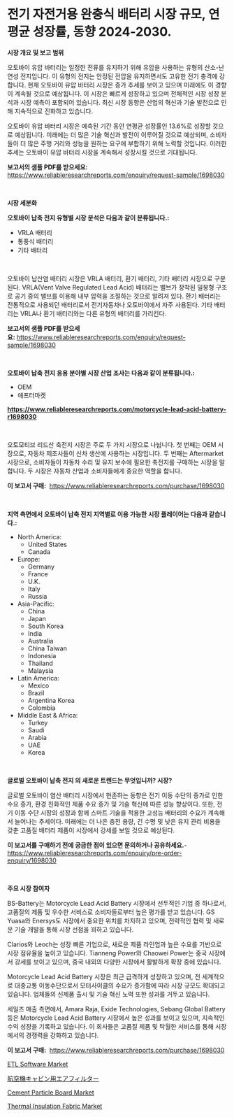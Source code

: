 <p><h1>전기 자전거용 완충식 배터리 시장 규모, 연평균 성장률, 동향 2024-2030.</h1></p><p><strong>시장 개요 및 보고 범위</strong></p>
<p><p>오토바이 유압 바터리는 일정한 전류를 유지하기 위해 유압을 사용하는 유형의 산소-난연성 전지입니다. 이 유형의 전지는 안정된 전압을 유지하면서도 고유한 전기 충격에 강합니다. 현재 오토바이 유압 바터리 시장은 증가 추세를 보이고 있으며 미래에도 이 경향이 계속될 것으로 예상됩니다. 이 시장은 빠르게 성장하고 있으며 전체적인 시장 성장 분석과 시장 예측이 포함되어 있습니다. 최신 시장 동향은 산업의 혁신과 기술 발전으로 인해 지속적으로 진화하고 있습니다.</p><p>오토바이 유압 바터리 시장은 예측된 기간 동안 연평균 성장률인 13.6%로 성장할 것으로 예상됩니다. 미래에는 더 많은 기술 혁신과 발전이 이루어질 것으로 예상되며, 소비자들이 더 많은 주행 거리와 성능을 원하는 요구에 부합하기 위해 노력할 것입니다. 이러한 추세는 오토바이 유압 바터리 시장을 계속해서 성장시킬 것으로 기대됩니다.</p></p>
<p><strong>보고서의 샘플 PDF를 받으세요:</strong> <a href="https://www.reliableresearchreports.com/enquiry/request-sample/1698030">https://www.reliableresearchreports.com/enquiry/request-sample/1698030</a></p>
<p>&nbsp;</p>
<p><strong>시장 세분화</strong></p>
<p><strong>오토바이 납축 전지 유형별 시장 분석은 다음과 같이 분류됩니다.:</strong></p>
<p><ul><li>VRLA 배터리</li><li>통풍식 배터리</li><li>기타 배터리</li></ul></p>
<p>&nbsp;</p>
<p><p>오토바이 납산염 배터리 시장은 VRLA 배터리, 환기 배터리, 기타 배터리 시장으로 구분된다. VRLA(Vent Valve Regulated Lead Acid) 배터리는 밸브가 장착된 밀봉형 구조로 공기 중의 밸브를 이용해 내부 압력을 조절하는 것으로 알려져 있다. 환기 배터리는 전통적으로 사용되던 배터리로서 전기자동차나 오토바이에서 자주 사용된다. 기타 배터리는 VRLA나 환기 배터리와는 다른 유형의 배터리를 가리킨다.</p></p>
<p><strong>보고서의 샘플 PDF를 받으세요:</strong>&nbsp;<a href="https://www.reliableresearchreports.com/enquiry/request-sample/1698030">https://www.reliableresearchreports.com/enquiry/request-sample/1698030</a></p>
<p>&nbsp;</p>
<p><strong> 오토바이 납축 전지 응용 분야별 시장 산업 조사는 다음과 같이 분류됩니다.:</strong></p>
<p><ul><li>OEM</li><li>애프터마켓</li></ul></p>
<p><strong><a href="https://www.reliableresearchreports.com/motorcycle-lead-acid-battery-r1698030">https://www.reliableresearchreports.com/motorcycle-lead-acid-battery-r1698030</a></strong></p>
<p>&nbsp;</p>
<p><p>오토모티브 리드산 축전지 시장은 주로 두 가지 시장으로 나뉩니다. 첫 번째는 OEM 시장으로, 자동차 제조사들이 신차 생산에 사용하는 시장입니다. 두 번째는 Aftermarket 시장으로, 소비자들이 자동차 수리 및 유지 보수에 필요한 축전지를 구매하는 시장을 말합니다. 두 시장은 자동차 산업과 소비자들에게 중요한 역할을 합니다.</p></p>
<p><strong>이 보고서 구매:</strong>&nbsp; <a href="https://www.reliableresearchreports.com/purchase/1698030">https://www.reliableresearchreports.com/purchase/1698030</a></p>
<p>&nbsp;</p>
<p><strong>지역 측면에서 오토바이 납축 전지 지역별로 이용 가능한 시장 플레이어는 다음과 같습니다.:</strong></p>
<p><ul>
    <li>
        North America:
        <ul>
            <li>United States</li>
            <li>Canada</li>
        </ul>
    </li>
    <li>
        Europe:
        <ul>
            <li>Germany</li>
            <li>France</li>
            <li>U.K.</li>
            <li>Italy</li>
            <li>Russia</li>
        </ul>
    </li>
    <li>
        Asia-Pacific:
        <ul>
            <li>China</li>
            <li>Japan</li>
            <li>South Korea</li>
            <li>India</li>
            <li>Australia</li>
            <li>China Taiwan</li>
            <li>Indonesia</li>
            <li>Thailand</li>
            <li>Malaysia</li>
        </ul>
    </li>
    <li>
        Latin America:
        <ul>
            <li>Mexico</li>
            <li>Brazil</li>
            <li>Argentina Korea</li>
            <li>Colombia</li>
        </ul>
    </li>
    <li>
        Middle East & Africa:
        <ul>
            <li>Turkey</li>
            <li>Saudi</li>
            <li>Arabia</li>
            <li>UAE</li>
            <li>Korea</li>
        </ul>
    </li>
    </ul></p>
<p>&nbsp;</p>
<p><strong>글로벌 오토바이 납축 전지 의 새로운 트렌드는 무엇입니까? 시장?</strong></p>
<p><p>글로벌 오토바이 염산 배터리 시장에서 현존하는 동향은 전기 이동 수단의 증가로 인한 수요 증가, 환경 친화적인 제품 수요 증가 및 기술 혁신에 따른 성능 향상이다. 또한, 전기 이동 수단 시장의 성장과 함께 스마트 기술을 적용한 고성능 배터리의 수요가 계속해서 늘어나는 추세이다. 미래에는 더 나은 충전 용량, 긴 수명 및 낮은 유지 관리 비용을 갖춘 고품질 배터리 제품이 시장에서 강세를 보일 것으로 예상된다.</p></p>
<p><strong>이 보고서를 구매하기 전에 궁금한 점이 있으면 문의하거나 공유하세요.</strong>- <a href="https://www.reliableresearchreports.com/enquiry/pre-order-enquiry/1698030">https://www.reliableresearchreports.com/enquiry/pre-order-enquiry/1698030</a></p>
<p>&nbsp;</p>
<p><strong>주요 시장 참여자</strong></p>
<p><p>BS-Battery는 Motorcycle Lead Acid Battery 시장에서 선두적인 기업 중 하나로서, 고품질의 제품 및 우수한 서비스로 소비자들로부터 높은 평가를 받고 있습니다. GS Yuasa와 Enersys도 시장에서 중요한 위치를 차지하고 있으며, 전략적인 협력 및 새로운 기술 개발을 통해 시장 선점을 꾀하고 있습니다.</p><p>Clarios와 Leoch는 성장 빠른 기업으로, 새로운 제품 라인업과 높은 수요를 기반으로 시장 점유율을 높이고 있습니다. Tianneng Power와 Chaowei Power는 중국 시장에서 강세를 보이고 있으며, 중국 내외의 다양한 시장에서 활발하게 확장 중에 있습니다.</p><p>Motorcycle Lead Acid Battery 시장은 최근 급격하게 성장하고 있으며, 전 세계적으로 대중교통 이동수단으로서 모터사이클의 수요가 증가함에 따라 시장 규모도 확대되고 있습니다. 업체들의 신제품 출시 및 기술 혁신 노력 또한 성과를 거두고 있습니다.</p><p>세일즈 매출 측면에서, Amara Raja, Exide Technologies, Sebang Global Battery 등은 Motorcycle Lead Acid Battery 시장에서 높은 성과를 보이고 있으며, 지속적인 수익 성장을 기록하고 있습니다. 이 회사들은 고품질 제품 및 탁월한 서비스를 통해 시장에서의 경쟁력을 강화하고 있습니다.</p></p>
<p><strong>이 보고서 구매:</strong>&nbsp;&nbsp;<a href="https://www.reliableresearchreports.com/purchase/1698030">https://www.reliableresearchreports.com/purchase/1698030</a></p>
<p><p><a href="https://github.com/dimitrishawkinswaynenp91rgz/Market-Research-Report-List-2/blob/main/etl-software-market.md">ETL Software Market</a></p><p><a href="https://github.com/one-cool-chick/Market-Research-Report-List-1/blob/main/593787125762.md">航空機キャビン用エアフィルター</a></p><p><a href="https://www.linkedin.com/pulse/cement-particle-board-market-centers-aspects-growth-share-nrnne?trackingId=SuhfWxCGIpnMoeGg9Nue2w%3D%3D">Cement Particle Board Market</a></p><p><a href="https://www.linkedin.com/pulse/thermal-insulation-fabric-market-size-global-industry-overview-b3ece?trackingId=AaU%2F0BHHfTrMi3WlXZ%2B%2FMA%3D%3D">Thermal Insulation Fabric Market</a></p></p>